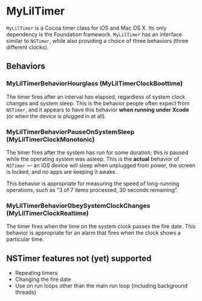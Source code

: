 # MyLilTimer

`MyLilTimer` is a Cocoa timer class for iOS and Mac OS X. Its only dependency is the Foundation framework. `MyLilTimer` has an interface similar to `NSTimer`, while also providing a choice of three behaviors (three different clocks).

## Behaviors

### MyLilTimerBehaviorHourglass (MyLilTimerClockBoottime)

The timer fires after an interval has elapsed, regardless of system clock changes and system sleep. This is the behavior people often expect from `NSTimer`, and it appears to have this behavior **when running under Xcode** (or when the device is plugged in at all).

### MyLilTimerBehaviorPauseOnSystemSleep (MyLilTimerClockMonotonic)

The timer fires after the system has run for some duration; this is paused while the operating system was asleep. This is the **actual** behavior of `NSTimer` — an iOS device will sleep when unplugged from power, the screen is locked, and no apps are keeping it awake.

This behavior is appropriate for measuring the speed of long-running operations, such as “3 of 7 items processed, 30 seconds remaining”.

### MyLilTimerBehaviorObeySystemClockChanges (MyLilTimerClockRealtime)

The timer fires when the time on the system clock passes the fire date. This behavior is appropriate for an alarm that fires when the clock shows a particular time.


## NSTimer features not (yet) supported

- Repeating timers
- Changing the fire date
- Use on run loops other than the main run loop (including background threads)